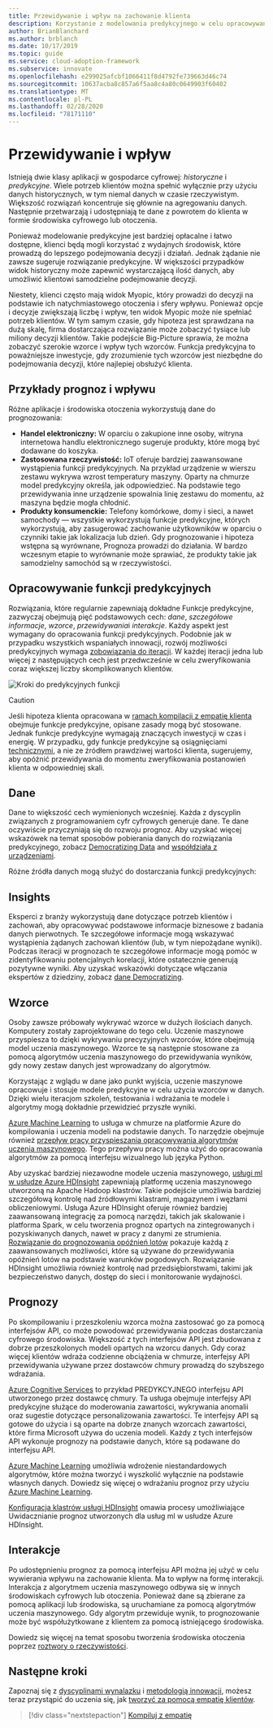 ```yaml
---
title: Przewidywanie i wpływ na zachowanie klienta
description: Korzystanie z modelowania predykcyjnego w celu opracowywania funkcji predykcyjnych za pomocą danych, szczegółowych informacji, wzorców, prognoz i interakcji.
author: BrianBlanchard
ms.author: brblanch
ms.date: 10/17/2019
ms.topic: guide
ms.service: cloud-adoption-framework
ms.subservice: innovate
ms.openlocfilehash: e299025afcbf1066411f8d4792fe739663d46c74
ms.sourcegitcommit: 10637acba8c857a6f5aa8c4a80c0649903f60402
ms.translationtype: MT
ms.contentlocale: pl-PL
ms.lasthandoff: 02/28/2020
ms.locfileid: "78171110"
---
```

# <a name="predict-and-influence"></a>Przewidywanie i wpływ

Istnieją dwie klasy aplikacji w gospodarce cyfrowej: *historyczne* i *predykcyjne*. Wiele potrzeb klientów można spełnić wyłącznie przy użyciu danych historycznych, w tym niemal danych w czasie rzeczywistym. Większość rozwiązań koncentruje się głównie na agregowaniu danych. Następnie przetwarzają i udostępniają te dane z powrotem do klienta w formie środowiska cyfrowego lub otoczenia.

Ponieważ modelowanie predykcyjne jest bardziej opłacalne i łatwo dostępne, klienci będą mogli korzystać z wydajnych środowisk, które prowadzą do lepszego podejmowania decyzji i działań. Jednak żądanie nie zawsze sugeruje rozwiązanie predykcyjne. W większości przypadków widok historyczny może zapewnić wystarczającą ilość danych, aby umożliwić klientowi samodzielne podejmowanie decyzji.

Niestety, klienci często mają widok Myopic, który prowadzi do decyzji na podstawie ich natychmiastowego otoczenia i sfery wpływu. Ponieważ opcje i decyzje zwiększają liczbę i wpływ, ten widok Myopic może nie spełniać potrzeb klientów. W tym samym czasie, gdy hipoteza jest sprawdzana na dużą skalę, firma dostarczająca rozwiązanie może zobaczyć tysiące lub miliony decyzji klientów. Takie podejście Big-Picture sprawia, że można zobaczyć szerokie wzorce i wpływ tych wzorców. Funkcja predykcyjna to poważniejsze inwestycje, gdy zrozumienie tych wzorców jest niezbędne do podejmowania decyzji, które najlepiej obsłużyć klienta.

## <a name="examples-of-predictions-and-influence"></a>Przykłady prognoz i wpływu

Różne aplikacje i środowiska otoczenia wykorzystują dane do prognozowania:

- **Handel elektroniczny:** W oparciu o zakupione inne osoby, witryna internetowa handlu elektronicznego sugeruje produkty, które mogą być dodawane do koszyka.
- **Zastosowana rzeczywistość:** IoT oferuje bardziej zaawansowane wystąpienia funkcji predykcyjnych. Na przykład urządzenie w wierszu zestawu wykrywa wzrost temperatury maszyny. Oparty na chmurze model predykcyjny określa, jak odpowiedzieć. Na podstawie tego przewidywania inne urządzenie spowalnia linię zestawu do momentu, aż maszyna będzie mogła chłodnić.
- **Produkty konsumenckie:** Telefony komórkowe, domy i sieci, a nawet samochody — wszystkie wykorzystują funkcje predykcyjne, których wykorzystują, aby zasugerować zachowanie użytkowników w oparciu o czynniki takie jak lokalizacja lub dzień. Gdy prognozowanie i hipoteza wstępna są wyrównane, Prognoza prowadzi do działania. W bardzo wczesnym etapie to wyrównanie może sprawiać, że produkty takie jak samodzielny samochód są w rzeczywistości.

## <a name="develop-predictive-capabilities"></a>Opracowywanie funkcji predykcyjnych

Rozwiązania, które regularnie zapewniają dokładne Funkcje predykcyjne, zazwyczaj obejmują pięć podstawowych cech: *dane*, *szczegółowe informacje*, *wzorce*, *przewidywania*i *interakcje*. Każdy aspekt jest wymagany do opracowania funkcji predykcyjnych. Podobnie jak w przypadku wszystkich wspaniałych innowacji, rozwój możliwości predykcyjnych wymaga [zobowiązania do iteracji](./index.md#commitment-to-iteration). W każdej iteracji jedna lub więcej z następujących cech jest przedwcześnie w celu zweryfikowania coraz większej liczby skomplikowanych klientów.

![Kroki do predykcyjnych funkcji](../../_images/innovate/predict-and-influence.png)

> [!CAUTION]
> Jeśli hipoteza klienta opracowana w [ramach kompilacji z empatię klienta](./build.md) obejmuje funkcje predykcyjne, opisane zasady mogą być stosowane. Jednak funkcje predykcyjne wymagają znaczących inwestycji w czas i energię. W przypadku, gdy funkcje predykcyjne są osiągnięciami [technicznymi](./build.md#reduce-complexity-and-delay-technical-spikes), a nie ze źródłem prawdziwej wartości klienta, sugerujemy, aby opóźnić przewidywania do momentu zweryfikowania postanowień klienta w odpowiedniej skali.

## <a name="data"></a>Dane

Dane to większość cech wymienionych wcześniej. Każda z dyscyplin związanych z programowaniem cyfr cyfrowych generuje dane. Te dane oczywiście przyczyniają się do rozwoju prognoz. Aby uzyskać więcej wskazówek na temat sposobów pobierania danych do rozwiązania predykcyjnego, zobacz [Democratizing Data](./data.md) and [współdziała z urządzeniami](./devices.md).

Różne źródła danych mogą służyć do dostarczania funkcji predykcyjnych:

## <a name="insights"></a>Insights

Eksperci z branży wykorzystują dane dotyczące potrzeb klientów i zachowań, aby opracowywać podstawowe informacje biznesowe z badania danych pierwotnych. Te szczegółowe informacje mogą wskazywać wystąpienia żądanych zachowań klientów (lub, w tym niepożądane wyniki). Podczas iteracji w prognozach te szczegółowe informacje mogą pomóc w zidentyfikowaniu potencjalnych korelacji, które ostatecznie generują pozytywne wyniki. Aby uzyskać wskazówki dotyczące włączania ekspertów z dziedziny, zobacz [dane Democratizing](./data.md).

## <a name="patterns"></a>Wzorce

Osoby zawsze próbowały wykrywać wzorce w dużych ilościach danych. Komputery zostały zaprojektowane do tego celu. Uczenie maszynowe przyspiesza to dzięki wykrywaniu precyzyjnych wzorców, które obejmują model uczenia maszynowego. Wzorce te są następnie stosowane za pomocą algorytmów uczenia maszynowego do przewidywania wyników, gdy nowy zestaw danych jest wprowadzany do algorytmów.

Korzystając z wglądu w dane jako punkt wyjścia, uczenie maszynowe opracowuje i stosuje modele predykcyjne w celu użycia wzorców w danych. Dzięki wielu iteracjom szkoleń, testowania i wdrażania te modele i algorytmy mogą dokładnie przewidzieć przyszłe wyniki.

[Azure Machine Learning](https://docs.microsoft.com/azure/machine-learning/service/overview-what-is-azure-ml) to usługa w chmurze na platformie Azure do kompilowania i uczenia modeli na podstawie danych. To narzędzie obejmuje również [przepływ pracy przyspieszania opracowywania algorytmów uczenia maszynowego](https://docs.microsoft.com/azure/machine-learning/service/concept-azure-machine-learning-architecture). Tego przepływu pracy można użyć do opracowania algorytmów za pomocą interfejsu wizualnego lub języka Python.

Aby uzyskać bardziej niezawodne modele uczenia maszynowego, [usługi ml w usłudze Azure HDInsight](https://docs.microsoft.com/azure/hdinsight/r-server/r-server-overview) zapewniają platformę uczenia maszynowego utworzoną na Apache Hadoop klastrów. Takie podejście umożliwia bardziej szczegółową kontrolę nad źródłowymi klastrami, magazynem i węzłami obliczeniowymi. Usługa Azure HDInsight oferuje również bardziej zaawansowaną integrację za pomocą narzędzi, takich jak skalowanie i platforma Spark, w celu tworzenia prognoz opartych na zintegrowanych i pozyskiwanych danych, nawet w pracy z danymi ze strumienia. [Rozwiązanie do prognozowania opóźnień lotów](https://docs.microsoft.com/azure/hdinsight/hdinsight-hadoop-r-scaler-sparkr) pokazuje każdą z zaawansowanych możliwości, które są używane do przewidywania opóźnień lotów na podstawie warunków pogodowych. Rozwiązanie HDInsight umożliwia również kontrolę nad przedsiębiorstwami, takimi jak bezpieczeństwo danych, dostęp do sieci i monitorowanie wydajności.

## <a name="predictions"></a>Prognozy

Po skompilowaniu i przeszkoleniu wzorca można zastosować go za pomocą interfejsów API, co może powodować przewidywania podczas dostarczania cyfrowego środowiska. Większość z tych interfejsów API jest zbudowana z dobrze przeszkolonych modeli opartych na wzorcu danych. Gdy coraz więcej klientów wdraża codzienne obciążenia w chmurze, interfejsy API przewidywania używane przez dostawców chmury prowadzą do szybszego wdrażania.

[Azure Cognitive Services](https://docs.microsoft.com/azure/cognitive-services) to przykład PREDYKCYJNEGO interfejsu API utworzonego przez dostawcę chmury. Ta usługa obejmuje interfejsy API predykcyjne służące do moderowania zawartości, wykrywania anomalii oraz sugestie dotyczące personalizowania zawartości. Te interfejsy API są gotowe do użycia i są oparte na dobrze znanych wzorcach zawartości, które firma Microsoft używa do uczenia modeli. Każdy z tych interfejsów API wykonuje prognozy na podstawie danych, które są podawane do interfejsu API.

[Azure Machine Learning](https://docs.microsoft.com/azure/machine-learning) umożliwia wdrożenie niestandardowych algorytmów, które można tworzyć i wyszkolić wyłącznie na podstawie własnych danych. Dowiedz się więcej o wdrażaniu prognoz przy użyciu [Azure Machine Learning](https://docs.microsoft.com/azure/machine-learning/service/how-to-deploy-and-where).

[Konfiguracja klastrów usługi HDInsight](https://docs.microsoft.com/azure/hdinsight/hdinsight-hadoop-provision-linux-clusters) omawia procesy umożliwiające Uwidacznianie prognoz utworzonych dla usług ml w usłudze Azure HDInsight.

## <a name="interactions"></a>Interakcje

Po udostępnieniu prognoz za pomocą interfejsu API można jej użyć w celu wywierania wpływu na zachowanie klienta. Ma to wpływ na formę interakcji. Interakcja z algorytmem uczenia maszynowego odbywa się w innych środowiskach cyfrowych lub otoczenia. Ponieważ dane są zbierane za pomocą aplikacji lub środowiska, są uruchamiane za pomocą algorytmów uczenia maszynowego. Gdy algorytm przewiduje wynik, to prognozowanie może być współużytkowane z klientem za pomocą istniejącego środowiska.

Dowiedz się więcej na temat sposobu tworzenia środowiska otoczenia poprzez [roztwory o rzeczywistości](./devices.md#adjusted-reality).

## <a name="next-steps"></a>Następne kroki

Zapoznaj się z [dyscyplinami wynalazku](./invention.md) i [metodologią innowacji](./index.md), możesz teraz przystąpić do uczenia się, jak [tworzyć za pomocą empatię klientów](./build.md).

> [!div class="nextstepaction"]
> [Kompiluj z empatię](./build.md)
